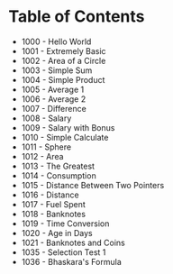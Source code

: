 # Table of Contents
- 1000 - Hello World
- 1001 - Extremely Basic
- 1002 - Area of a Circle
- 1003 - Simple Sum
- 1004 - Simple Product
- 1005 - Average 1
- 1006 - Average 2
- 1007 - Difference
- 1008 - Salary
- 1009 - Salary with Bonus
- 1010 - Simple Calculate
- 1011 - Sphere
- 1012 - Area
- 1013 - The Greatest
- 1014 - Consumption
- 1015 - Distance Between Two Pointers
- 1016 - Distance
- 1017 - Fuel Spent
- 1018 - Banknotes
- 1019 - Time Conversion
- 1020 - Age in Days
- 1021 - Banknotes and Coins
- 1035 - Selection Test 1
- 1036 - Bhaskara's Formula
